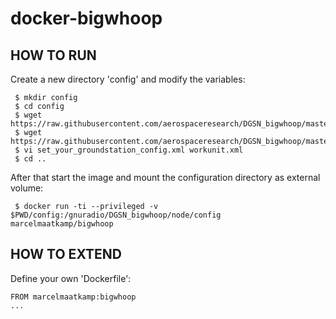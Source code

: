# docker-bigwhoop

## HOW TO RUN
Create a new directory 'config' and modify the variables:
```
 $ mkdir config
 $ cd config
 $ wget https://raw.githubusercontent.com/aerospaceresearch/DGSN_bigwhoop/master/node/set_your_groundstation_config.xml
 $ wget https://raw.githubusercontent.com/aerospaceresearch/DGSN_bigwhoop/master/node/workunit.xml
 $ vi set_your_groundstation_config.xml workunit.xml
 $ cd ..
```

After that start the image and mount the configuration directory as external volume:
```
 $ docker run -ti --privileged -v $PWD/config:/gnuradio/DGSN_bigwhoop/node/config marcelmaatkamp/bigwhoop
```

## HOW TO EXTEND
Define your own 'Dockerfile':
```
FROM marcelmaatkamp:bigwhoop
...
```
